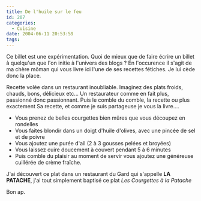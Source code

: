 ```yaml
---
title: De l'huile sur le feu
id: 207
categories:
  - Cuisine
date: 2004-06-11 20:53:59
tags:
---
```


Ce billet est une expérimentation. Quoi de mieux que de faire écrire un billet à quelqu'un que l'on initie à l'univers des blogs&nbsp;? En l'occurence il s'agit de ma chère môman qui vous livre ici l'une de ses recettes fétiches. Je lui cède donc la place.

Recette volée dans un restaurant inoubliable. Imaginez des plats froids, chauds, bons, délicieux etc... Un restaurateur comme en fait plus, passionné donc passionnant. Puis le comble du comble, la recette ou plus exactement Sa recette, et comme je suis partageuse je vous la livre....

*   Vous prenez de belles courgettes bien mûres que vous découpez en rondelles
*   Vous faites blondir dans un doigt d'huile d'olives, avec une pincée de sel et de poivre
*   Vous ajoutez une purée d'ail (2 à 3 gousses pelées et broyées)
*   Vous laissez cuire doucement à couvert pendant 5 à 6 minutes
*   Puis comble du plaisir au moment de servir vous ajoutez une généreuse cuillérée de crème fraîche. 

J'ai découvert ce plat dans un restaurant du Gard qui s'appelle **LA PATACHE**, j'ai tout simplement baptisé ce plat _Les Courgettes à la Patache_

Bon ap.